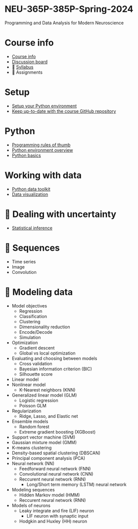 # NEU-365P-385P-Spring-2024
Programming and Data Analysis for Modern Neuroscience

# Course info
- [Course info](docs/course-info.md)
- [Discussion board](docs/discussion-board.md)
- 🚧 [Syllabus](docs/syllabus.md)
- 🚧 Assignments

# Setup
- [Setup your Python environment](docs/setup-your-python-environment.md)
- [Keep up-to-date with the course GitHub repository](docs/keep-up-to-date-with-this-repo.md)

# Python
- [Programming rules of thumb](docs/programming-rules-of-thumb.md)
- [Python environment overview](docs/python-environment-overview.md)
- [Python basics](docs/python-basics.md)

# Working with data
- [Python data toolkit](docs/python-data-toolkit.md)
- [Data visualization](docs/data-visualization.md)

# 🚧 Dealing with uncertainty
- [Statistical inference](docs/statistical-inference.md)

# 🚧 Sequences
- Time series
- Image
- Convolution

# 🚧 Modeling data
- Model objectives
  - Regression
  - Classification
  - Clustering
  - Dimensionality reduction
  - Encode/Decode
  - Simulation
- Optimization
  - Gradient descent
  - Global vs local optimization
- Evaluating and choosing between models
  - Cross validation
  - Bayesian information criterion (BIC)
  - Silhouette score
- Linear model
- Nonlinear model
  - K-Nearest neighbors (KNN)
- Generalized linear model (GLM)
  - Logistic regression
  - Poisson GLM
- Regularization
  - Ridge, Lasso, and Elastic net
- Ensemble models
  - Random forest
  - Extreme gradient boosting (XGBoost)
- Support vector machine (SVM)
- Gaussian mixture model (GMM)
- K-means clustering
- Density-based spatial clustering (DBSCAN)
- Principal component analysis (PCA)
- Neural network (NN)
  - Feedforward neural network (FNN)
  - Convolutional neural network (CNN)
  - Reccurent neural network (RNN)
    - Long/Short term memory (LSTM) neural network
- Modeling sequences
  - Hidden Markov model (HMM)
  - Reccurent neural network (RNN)
- Models of neurons
  - Leaky integrate and fire (LIF) neuron
    - LIF neuron with synaptic input
  - Hodgkin and Huxley (HH) neuron
